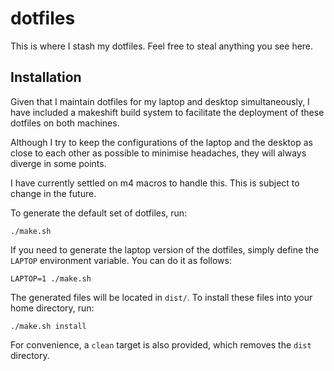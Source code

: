 # dotfiles

This is where I stash my dotfiles. Feel free to steal anything you see
here.

## Installation

Given that I maintain dotfiles for my laptop and desktop
simultaneously, I have included a makeshift build system to facilitate
the deployment of these dotfiles on both machines.

Although I try to keep the configurations of the laptop and the
desktop as close to each other as possible to minimise headaches, they
will always diverge in some points.

I have currently settled on m4 macros to handle this. This is subject
to change in the future.

To generate the default set of dotfiles, run:

    ./make.sh

If you need to generate the laptop version of the dotfiles, simply
define the `LAPTOP` environment variable. You can do it as follows:

    LAPTOP=1 ./make.sh

The generated files will be located in `dist/`. To install these files
into your home directory, run:

    ./make.sh install

For convenience, a `clean` target is also provided, which removes the
`dist` directory.
